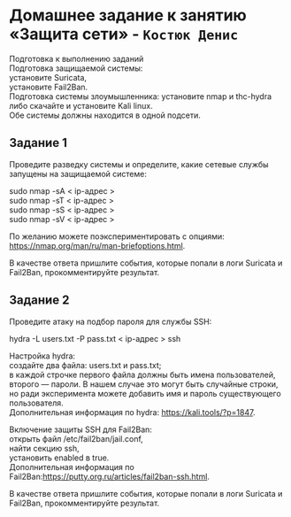 # Домашнее задание к занятию «Защита сети» - `Костюк Денис`

Подготовка к выполнению заданий  
Подготовка защищаемой системы:  
установите Suricata,  
установите Fail2Ban.  
Подготовка системы злоумышленника: установите nmap и thc-hydra либо скачайте и установите Kali linux.  
Обе системы должны находится в одной подсети.  

## Задание 1
Проведите разведку системы и определите, какие сетевые службы запущены на защищаемой системе:  

sudo nmap -sA < ip-адрес >  
sudo nmap -sT < ip-адрес >  
sudo nmap -sS < ip-адрес >  
sudo nmap -sV < ip-адрес >  

По желанию можете поэкспериментировать с опциями: https://nmap.org/man/ru/man-briefoptions.html.  

В качестве ответа пришлите события, которые попали в логи Suricata и Fail2Ban, прокомментируйте результат.  

## Задание 2
Проведите атаку на подбор пароля для службы SSH:  

hydra -L users.txt -P pass.txt < ip-адрес > ssh  

Настройка hydra:  
создайте два файла: users.txt и pass.txt;  
в каждой строчке первого файла должны быть имена пользователей, второго — пароли. В нашем случае это могут быть случайные строки, но ради эксперимента можете добавить имя и пароль существующего пользователя.  
Дополнительная информация по hydra: https://kali.tools/?p=1847.  

Включение защиты SSH для Fail2Ban:  
открыть файл /etc/fail2ban/jail.conf,  
найти секцию ssh,  
установить enabled в true.  
Дополнительная информация по Fail2Ban:https://putty.org.ru/articles/fail2ban-ssh.html.  

В качестве ответа пришлите события, которые попали в логи Suricata и Fail2Ban, прокомментируйте результат.  
